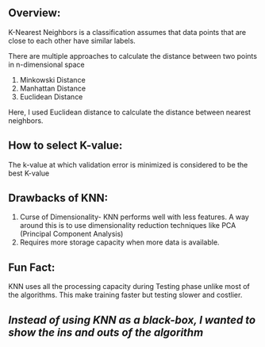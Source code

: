 ## **Overview:**
K-Nearest Neighbors is a classification assumes that data points that are close to each other have similar labels.


There are multiple approaches to calculate the distance between two points in n-dimensional space

  1. Minkowski Distance
  2. Manhattan Distance
  3. Euclidean Distance
 

Here, I used Euclidean distance to calculate the distance between nearest neighbors.
  

## **How to select K-value:**
   The k-value at which validation error is minimized is considered to be the best K-value
   

## **Drawbacks of KNN:**
  1. Curse of Dimensionality- KNN performs well with less features. A way around this is to use dimensionality reduction techniques like PCA (Principal Component Analysis)
  2. Requires more storage capacity when more data is available.


## **Fun Fact:**
  KNN uses all the processing capacity during Testing phase unlike most of the algorithms. This make training faster but testing slower and costlier.


## ***Instead of using KNN as a black-box, I wanted to show the ins and outs of the algorithm***

